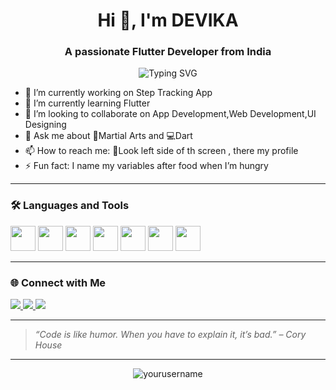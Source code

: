 <h1 align="center">Hi 👋, I'm DEVIKA </h1>
<h3 align="center">A passionate Flutter Developer from India</h3>

<p align="center">
  <img src="https://readme-typing-svg.herokuapp.com?font=Fira+Code&size=22&pause=1000&color=F75C7E&center=true&vCenter=true&width=435&lines=Welcome+to+my+GitHub!;I+%E2%9D%A4+code+and+coffee.;Always+learning+new+things!" alt="Typing SVG" />
</p>

- 🔭 I’m currently working on Step Tracking App
- 🌱 I’m currently learning Flutter
- 👯 I’m looking to collaborate on App Development,Web Development,UI Designing
- 💬 Ask me about 🥊Martial Arts and 💻Dart
- 📫 How to reach me: 👀Look left side of th screen , there my profile 
- ⚡ Fun fact:  I name my variables after food when I’m hungry

---

### 🛠️ Languages and Tools

<p align="left">


 <!-- Python (already have this) -->
<img src="https://cdn.jsdelivr.net/gh/devicons/devicon/icons/python/python-original.svg" width="40" height="40"/>
<img src="https://cdn.jsdelivr.net/gh/devicons/devicon/icons/sql/sql-original.svg" width="40" height="40"/>

<!-- C -->
<img src="https://cdn.jsdelivr.net/gh/devicons/devicon/icons/c/c-original.svg" width="40" height="40"/>

<!-- C++ -->
<img src="https://cdn.jsdelivr.net/gh/devicons/devicon/icons/cplusplus/cplusplus-original.svg" width="40" height="40"/>

<!-- Dart -->
<img src="https://cdn.jsdelivr.net/gh/devicons/devicon/icons/dart/dart-original.svg" width="40" height="40"/>

<!-- HTML -->
<img src="https://cdn.jsdelivr.net/gh/devicons/devicon/icons/html5/html5-original.svg" width="40" height="40"/>

<!-- CSS -->
<img src="https://cdn.jsdelivr.net/gh/devicons/devicon/icons/css3/css3-original.svg" width="40" height="40"/>

</p>

---



### 🌐 Connect with Me

<p align="left">


<!-- Instagram -->
<a href="https://instagram.com/cyb3rtron" target="blank">
  <img src="https://img.shields.io/badge/Instagram-E4405F?style=for-the-badge&logo=instagram&logoColor=white"/>
</a>

<!-- LinkedIn -->
<a href="https://linkedin.com/in/devika-sasikumar" target="blank">
  <img src="https://img.shields.io/badge/LinkedIn-0A66C2?style=for-the-badge&logo=linkedin&logoColor=white"/>
</a>

<!-- WhatsApp -->
<a href="https://wa.me/8281535237" target="blank">
  <img src="https://img.shields.io/badge/WhatsApp-25D366?style=for-the-badge&logo=whatsapp&logoColor=white"/>
</a>

</p>

---

> _“Code is like humor. When you have to explain it, it’s bad.” – Cory House_

---

<p align="center">
  <img src="https://komarev.com/ghpvc/?username=yourusername&label=Profile%20views&color=0e75b6&style=flat" alt="yourusername" />
</p>
